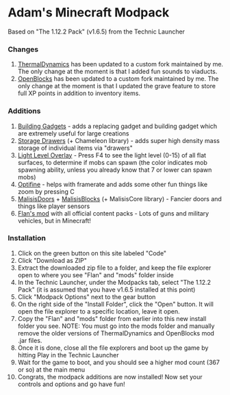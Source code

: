 # Adam's Minecraft Modpack

Based on "The 1.12.2 Pack" (v1.6.5) from the Technic Launcher

### Changes
1. [ThermalDynamics](https://www.curseforge.com/minecraft/mc-mods/thermal-dynamics) has been updated to a custom fork maintained by me. The only change at the moment is that I added fun sounds to viaducts.
2. [OpenBlocks](https://www.curseforge.com/minecraft/mc-mods/openblocks) has been updated to a custom fork maintained by me. The only change at the moment is that I updated the grave feature to store full XP points in addition to inventory items.

### Additions
1. [Building Gadgets](https://www.curseforge.com/minecraft/mc-mods/building-gadgets) - adds a replacing gadget and building gadget which are extremely useful for large creations
2. [Storage Drawers](https://www.curseforge.com/minecraft/mc-mods/storage-drawers) (+ Chameleon library) - adds super high density mass storage of individual items via "drawers"
3. [Light Level Overlay](https://www.curseforge.com/minecraft/mc-mods/light-level-overlay-reloaded) - Press F4 to see the light level (0-15) of all flat surfaces, to determine if mobs can spawn (the color indicates mob spawning ability, unless you already know that 7 or lower can spawn mobs)
4. [Optifine](https://optifine.net/home) - helps with framerate and adds some other fun things like zoom by pressing C
5. [MalisisDoors](https://www.curseforge.com/minecraft/mc-mods/malisisdoors) + [MalisisBlocks](https://www.curseforge.com/minecraft/mc-mods/malisisblocks) (+ MalisisCore library) - Fancier doors and things like player sensors
7. [Flan's mod](https://www.curseforge.com/minecraft/mc-mods/flans-mod-5-5-2) with all official content packs - Lots of guns and military vehicles, but in Minecraft!

### Installation
1. Click on the green button on this site labeled "Code"
2. Click "Download as ZIP"
3. Extract the downloaded zip file to a folder, and keep the file explorer open to where you see "Flan" and "mods" folder inside
4. In the Technic Launcher, under the Modpacks tab, select "The 1.12.2 Pack" (it is assumed that you have v1.6.5 installed at this point)
5. Click "Modpack Options" next to the gear button
6. On the right side of the "Install Folder", click the "Open" button. It will open the file explorer to a specific location, leave it open.
7. Copy the "Flan" and "mods" folder from earlier into this new install folder you see. NOTE: You must go into the mods folder and manually remove the older versions of ThermalDynamics and OpenBlocks mod .jar files.
8. Once it is done, close all the file explorers and boot up the game by hitting Play in the Technic Launcher
9. Wait for the game to boot, and you should see a higher mod count (367 or so) at the main menu
10. Congrats, the modpack additions are now installed! Now set your controls and options and go have fun!

